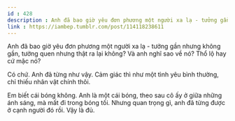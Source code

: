 ```yaml
---
id : 428
description : Anh đã bao giờ yêu đơn phương một người xa lạ - tưởng gần nhưng không gần, tưởng quen nhưng thật ra lại không? Và anh nghĩ sao về nó? Thổ lộ hay cứ mặc nó?
link : https://iambep.tumblr.com/post/114118238611
---
```


Anh đã bao giờ yêu đơn phương một người xa lạ - tưởng gần nhưng không gần,
tưởng quen nhưng thật ra lại không? Và anh nghĩ sao về nó? Thổ lộ hay cứ
mặc nó?

Có chứ. Anh đã từng như vậy. Cảm giác thì như một tình yêu bình thường,
chỉ thiếu nhân vật chính thôi.

Em biết cái bóng không. Anh là một cái bóng, theo sau cô ấy ở giữa những
ánh sáng, mà mất đi trong bóng tối. Nhưng quan trọng gì, anh đã từng được
ở cạnh người đó rồi. Vậy là đủ.